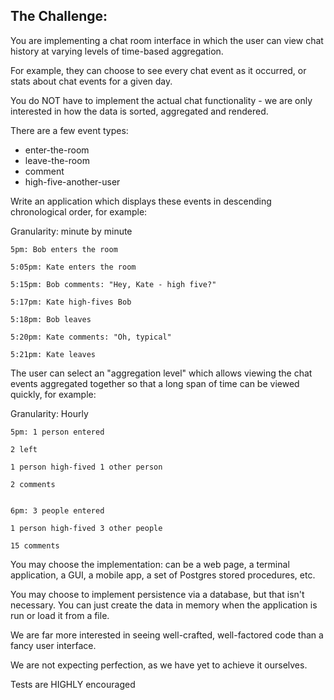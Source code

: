 ## The Challenge:

You are implementing a chat room interface in which the user can
view chat history at varying levels of time-based aggregation.

For example, they can choose to see every chat event as it
occurred, or stats about chat events for a given day.


You do NOT have to implement the actual chat functionality - we are
only interested in how the data is sorted, aggregated and
rendered.


There are a few event types:

- enter-the-room
- leave-the-room
- comment
- high-five-another-user


Write an application which displays these events in descending
chronological order, for example:


Granularity: minute by minute

```
5pm: Bob enters the room

5:05pm: Kate enters the room

5:15pm: Bob comments: "Hey, Kate - high five?"

5:17pm: Kate high-fives Bob

5:18pm: Bob leaves

5:20pm: Kate comments: "Oh, typical"

5:21pm: Kate leaves
```

The user can select an "aggregation level" which allows viewing the
chat events aggregated together so that a long span of time can be
viewed quickly, for example:


Granularity: Hourly

```
5pm: 1 person entered

2 left

1 person high-fived 1 other person

2 comments


6pm: 3 people entered

1 person high-fived 3 other people

15 comments
```


You may choose the implementation: can be a web page, a terminal
application, a GUI, a mobile app, a set of Postgres stored
procedures, etc.


You may choose to implement persistence via a database, but that
isn't necessary. You can just create the data in memory when the
application is run or load it from a file.


We are far more interested in seeing well-crafted, well-factored
code than a fancy user interface.


We are not expecting perfection, as we have yet to achieve it
ourselves.


Tests are HIGHLY encouraged